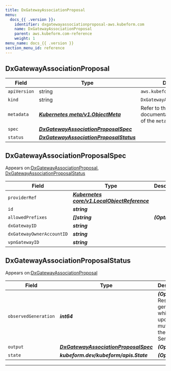 ```yaml
---
title: DxGatewayAssociationProposal
menu:
  docs_{{ .version }}:
    identifier: dxgatewayassociationproposal-aws.kubeform.com
    name: DxGatewayAssociationProposal
    parent: aws.kubeform.com-reference
    weight: 1
menu_name: docs_{{ .version }}
section_menu_id: reference
---
```


## DxGatewayAssociationProposal
| Field | Type | Description |
| ------ | ----- | ----------- |
| `apiVersion` | string | `aws.kubeform.com/v1alpha1` |
|    `kind` | string | `DxGatewayAssociationProposal` |
| `metadata` | ***[Kubernetes meta/v1.ObjectMeta](https://kubernetes.io/docs/reference/generated/kubernetes-api/v1.13/#objectmeta-v1-meta)***|Refer to the Kubernetes API documentation for the fields of the `metadata` field.|
| `spec` | ***[DxGatewayAssociationProposalSpec](#DxGatewayAssociationProposalSpec)***||
| `status` | ***[DxGatewayAssociationProposalStatus](#DxGatewayAssociationProposalStatus)***||
## DxGatewayAssociationProposalSpec

Appears on:[DxGatewayAssociationProposal](#DxGatewayAssociationProposal), [DxGatewayAssociationProposalStatus](#DxGatewayAssociationProposalStatus)

| Field | Type | Description |
| ------ | ----- | ----------- |
| `providerRef` | ***[Kubernetes core/v1.LocalObjectReference](https://kubernetes.io/docs/reference/generated/kubernetes-api/v1.13/#localobjectreference-v1-core)***||
| `id` | ***string***||
| `allowedPrefixes` | ***[]string***| ***(Optional)*** |
| `dxGatewayID` | ***string***||
| `dxGatewayOwnerAccountID` | ***string***||
| `vpnGatewayID` | ***string***||
## DxGatewayAssociationProposalStatus

Appears on:[DxGatewayAssociationProposal](#DxGatewayAssociationProposal)

| Field | Type | Description |
| ------ | ----- | ----------- |
| `observedGeneration` | ***int64***| ***(Optional)*** Resource generation, which is updated on mutation by the API Server.|
| `output` | ***[DxGatewayAssociationProposalSpec](#DxGatewayAssociationProposalSpec)***| ***(Optional)*** |
| `state` | ***kubeform.dev/kubeform/apis.State***| ***(Optional)*** |
---
